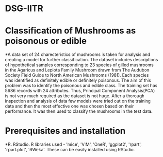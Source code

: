 # DSG-IITR
# Classification of Mushrooms as poisonous or edible
*A data set of 24 charecteristics of mushrooms is taken for analysis and creating a model for further classification.
The dataset includes descriptions of hypothetical samples corresponding to 23 species of gilled mushrooms in the Agaricus and Lepiota Family Mushroom drawn from The Audubon Society Field Guide to North American Mushrooms (1981). Each species was identified as definitely edible or definitely poisonous. The aim of this problem was to identify the poisonous and edible class. 
The training set has 5686 records with 24 attributes. Thus, Principal Component Analysis(PCA) is not very much required as the dataset is not huge.
After a thorough inspection and analysis of data few models were tried out on the training data and then the most effective one was chosen based on their performance. It was then used to classify the mushrooms in the test data.

# Prerequisites and installation
*R. 
RStudio.
R libraries used - 'mice', 'VIM', 'OneR', 'ggplot2', 'rpart', 'rpart.plot', 'RWeka'. These can be easily installed using RStudio.
